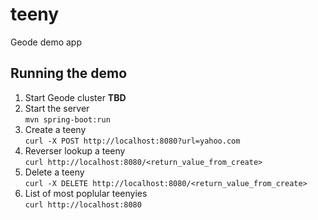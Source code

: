 # teeny
Geode demo app

## Running the demo
1. Start Geode cluster **TBD**
1. Start the server <BR> ``` mvn spring-boot:run ```
1. Create a teeny <BR> ``` curl -X POST http://localhost:8080?url=yahoo.com ```
1. Reverser lookup a teeny <BR> ``` curl http://localhost:8080/<return_value_from_create> ```
1. Delete a teeny <BR> ``` curl -X DELETE http://localhost:8080/<return_value_from_create> ```
1. List of most poplular teenyies <BR> ``` curl http://localhost:8080 ```
